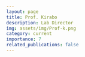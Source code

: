 ```yaml
---
layout: page
title: Prof. Kirabo 
description: Lab Director
img: assets/img/Prof-k.png
category: current
importance: 7
related_publications: false
---
```

